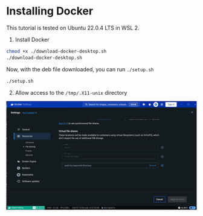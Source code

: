 # Installing Docker

This tutorial is tested on Ubuntu 22.0.4 LTS in WSL 2.

1. Install Docker

```bash
chmod +x ./download-docker-desktop.sh
./download-docker-desktop.sh
```
Now, with the deb file downloaded, you can run `./setup.sh`

```bash
./setup.sh
```

2. Allow access to the `/tmp/.X11-unix` directory

  ![alt text](share-directory.png)

